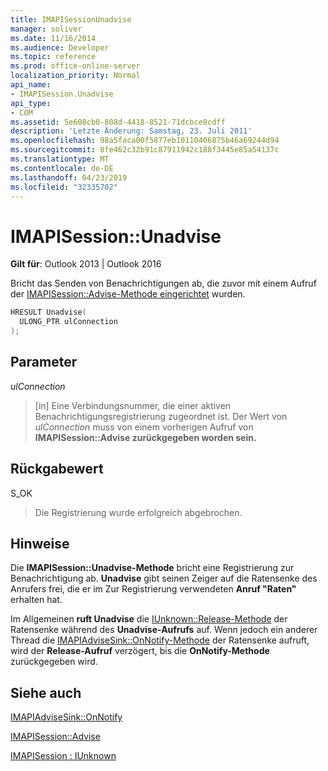 ```yaml
---
title: IMAPISessionUnadvise
manager: soliver
ms.date: 11/16/2014
ms.audience: Developer
ms.topic: reference
ms.prod: office-online-server
localization_priority: Normal
api_name:
- IMAPISession.Unadvise
api_type:
- COM
ms.assetid: 5e608cb0-808d-4418-8521-71dcbce8cdff
description: 'Letzte Änderung: Samstag, 23. Juli 2011'
ms.openlocfilehash: 98a5faca00f5877eb10110406875b46a69244d94
ms.sourcegitcommit: 8fe462c32b91c87911942c188f3445e85a54137c
ms.translationtype: MT
ms.contentlocale: de-DE
ms.lasthandoff: 04/23/2019
ms.locfileid: "32335702"
---
```

# <a name="imapisessionunadvise"></a>IMAPISession::Unadvise

  
  
**Gilt für**: Outlook 2013 | Outlook 2016 
  
Bricht das Senden von Benachrichtigungen ab, die zuvor mit einem Aufruf der [IMAPISession::Advise-Methode eingerichtet](imapisession-advise.md) wurden. 
  
```cpp
HRESULT Unadvise(
  ULONG_PTR ulConnection
);
```

## <a name="parameters"></a>Parameter

 _ulConnection_
  
> [in] Eine Verbindungsnummer, die einer aktiven Benachrichtigungsregistrierung zugeordnet ist. Der Wert von _ulConnection_ muss von einem vorherigen Aufruf von **IMAPISession::Advise zurückgegeben worden sein.**
    
## <a name="return-value"></a>Rückgabewert

S_OK 
  
> Die Registrierung wurde erfolgreich abgebrochen.
    
## <a name="remarks"></a>Hinweise

Die **IMAPISession::Unadvise-Methode** bricht eine Registrierung zur Benachrichtigung ab. **Unadvise** gibt seinen Zeiger auf die Ratensenke des Anrufers frei, die er im Zur Registrierung verwendeten **Anruf "Raten"** erhalten hat. 
  
Im Allgemeinen **ruft Unadvise** die [IUnknown::Release-Methode](https://msdn.microsoft.com/library/ms682317%28v=VS.85%29.aspx) der Ratensenke während des **Unadvise-Aufrufs** auf. Wenn jedoch ein anderer Thread die [IMAPIAdviseSink::OnNotify-Methode](imapiadvisesink-onnotify.md) der Ratensenke aufruft, wird der **Release-Aufruf** verzögert, bis die **OnNotify-Methode** zurückgegeben wird. 
  
## <a name="see-also"></a>Siehe auch



[IMAPIAdviseSink::OnNotify](imapiadvisesink-onnotify.md)
  
[IMAPISession::Advise](imapisession-advise.md)
  
[IMAPISession : IUnknown](imapisessioniunknown.md)

